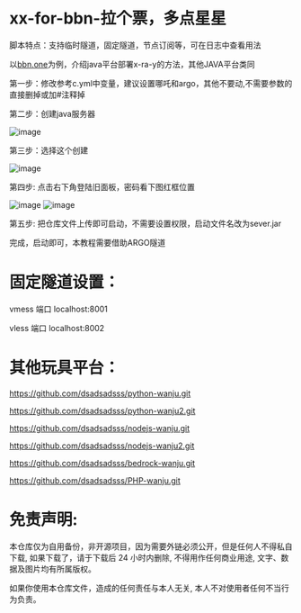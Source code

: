 # xx-for-bbn-拉个票，多点星星

脚本特点：支持临时隧道，固定隧道，节点订阅等，可在日志中查看用法

以[bbn.one](https://bbn.one)为例，介绍java平台部署x-ra-y的方法，其他JAVA平台类同

第一步：修改参考c.yml中变量，建议设置哪吒和argo，其他不要动,不需要参数的直接删掉或加#注释掉

第二步：创建java服务器

![image](https://github.com/dsadsadsss/xx-for-bbn/blob/main/png/1.PNG)

第三步：选择这个创建

![image](https://github.com/dsadsadsss/xx-for-bbn/blob/main/png/2.PNG)

第四步: 点击右下角登陆旧面板，密码看下图红框位置

![image](https://github.com/dsadsadsss/xx-for-bbn/blob/main/png/3.PNG)
![image](https://github.com/dsadsadsss/xx-for-bbn/blob/main/png/5.PNG)

第五步: 把仓库文件上传即可启动，不需要设置权限，启动文件名改为sever.jar

完成，启动即可，本教程需要借助ARGO隧道

# 固定隧道设置：

vmess 端口  localhost:8001

vless 端口  localhost:8002


# 其他玩具平台：
https://github.com/dsadsadsss/python-wanju.git

https://github.com/dsadsadsss/python-wanju2.git

https://github.com/dsadsadsss/nodejs-wanju.git

https://github.com/dsadsadsss/nodejs-wanju2.git

https://github.com/dsadsadsss/bedrock-wanju.git

https://github.com/dsadsadsss/PHP-wanju.git

# 免责声明:

本仓库仅为自用备份，非开源项目，因为需要外链必须公开，但是任何人不得私自下载, 如果下载了，请于下载后 24 小时内删除, 不得用作任何商业用途, 文字、数据及图片均有所属版权。 

如果你使用本仓库文件，造成的任何责任与本人无关, 本人不对使用者任何不当行为负责。
